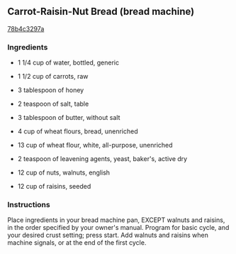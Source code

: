 ## Carrot-Raisin-Nut Bread (bread machine)

[78b4c3297a](http://www.food.com/recipe/carrot-raisin-nut-bread-bread-machine-60393)

### Ingredients

 - 1 1/4 cup of water, bottled, generic

 - 1 1/2 cup of carrots, raw

 - 3 tablespoon of honey

 - 2 teaspoon of salt, table

 - 3 tablespoon of butter, without salt

 - 4 cup of wheat flours, bread, unenriched

 - 13 cup of wheat flour, white, all-purpose, unenriched

 - 2 teaspoon of leavening agents, yeast, baker's, active dry

 - 12 cup of nuts, walnuts, english

 - 12 cup of raisins, seeded

### Instructions

Place ingredients in your bread machine pan, EXCEPT walnuts and raisins, in the order specified by your owner's manual. Program for basic cycle, and your desired crust setting; press start. Add walnuts and raisins when machine signals, or at the end of the first cycle.
